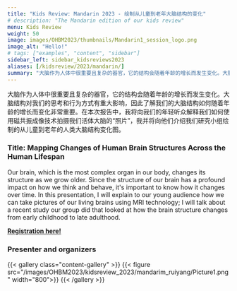 ```yaml
---
title: "Kids Review: Mandarin 2023 - 绘制从儿童到老年大脑结构的变化"
# description: "The Mandarin edition of our kids review"
menu: Kids Review
weight: 50
image: images/OHBM2023/thumbnails/Mandarin1_session_logo.png
image_alt: "Hello!"
# tags: ["examples", "content", "sidebar"]
sidebar_left: sidebar_kidsreviews2023
aliases: [/kidsreview/2023/mandarin/]
summary: "大脑作为人体中很重要且复杂的器官，它的结构会随着年龄的增长而发生变化。大脑结构对我们的思考和行为方式有重大影响，因此了解我们的大脑结构如何随着年龄的增长而变化非常重要。在本次报告中，我将向我们的年轻听众解释我们如何使用磁共振成像技术拍摄我们活体大脑的“照片”，我并将向他们介绍我们研究小组绘制的从儿童到老年的人类大脑结构变化图。"
---
```


<!-- # 题目：绘制从儿童到老年大脑结构的变化 -->

大脑作为人体中很重要且复杂的器官，它的结构会随着年龄的增长而发生变化。大脑结构对我们的思考和行为方式有重大影响，因此了解我们的大脑结构如何随着年龄的增长而变化非常重要。在本次报告中，我将向我们的年轻听众解释我们如何使用磁共振成像技术拍摄我们活体大脑的“照片”，我并将向他们介绍我们研究小组绘制的从儿童到老年的人类大脑结构变化图。
  
### Title: Mapping Changes of Human Brain Structures Across the Human Lifespan  
  
Our brain, which is the most complex organ in our body, changes its structure as we grow older. Since the structure of our brain has a profound impact on how we think and behave, it's important to know how it changes over time. In this presentation, I will explain to our young audience how we can take pictures of our living brains using MRI technology; I will talk about a recent study our group did that looked at how the brain structure changes from early childhood to late adulthood.  
  
**[Registration here!](https://docs.google.com/forms/d/e/1FAIpQLSeNzWnZd3H5nYhhhSSA1zjvZxZRqxXolJNNm0DnU-c5Bb0iuw/viewform)**

### Presenter and organizers

{{< gallery class="content-gallery" >}}
  {{< figure src="/images/OHBM2023/kidsreview_2023/mandarim_ruiyang/Picture1.png" width="800">}}
{{< /gallery >}}

<!-- <div class="row"> for future atempts of a inline gallery -->
<!-- </div class="row"> -->


<!-- Youtube link, example https://www.youtube.com/watch?v=w7Ft2ymGmfc
{{< youtube w7Ft2ymGmfc >}}-->
